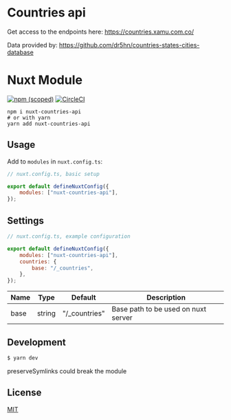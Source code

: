 # Countries api

Get access to the endpoints here: https://countries.xamu.com.co/

Data provided by: https://github.com/dr5hn/countries-states-cities-database

# Nuxt Module

[![npm (scoped)](https://img.shields.io/npm/v/nuxt-countries-api)](https://github.com/xamu-co/countries-api/tree/master) [![CircleCI](https://dl.circleci.com/status-badge/img/gh/xamu-co/countries-api/tree/master.svg?style=svg)](https://dl.circleci.com/status-badge/redirect/gh/xamu-co/countries-api/tree/master)

```shell
npm i nuxt-countries-api
# or with yarn
yarn add nuxt-countries-api
```

## Usage

Add to `modules` in `nuxt.config.ts`:

```js
// nuxt.config.ts, basic setup

export default defineNuxtConfig({
	modules: ["nuxt-countries-api"],
});
```

## Settings

```js
// nuxt.config.ts, example configuration

export default defineNuxtConfig({
	modules: ["nuxt-countries-api"],
	countries: {
		base: "/_countries",
	},
});
```

| Name | Type   | Default        | Description                         |
| ---- | ------ | -------------- | ----------------------------------- |
| base | string | "/\_countries" | Base path to be used on nuxt server |

## Development

```bash
$ yarn dev
```

preserveSymlinks could break the module

## License

[MIT](http://opensource.org/licenses/MIT)

